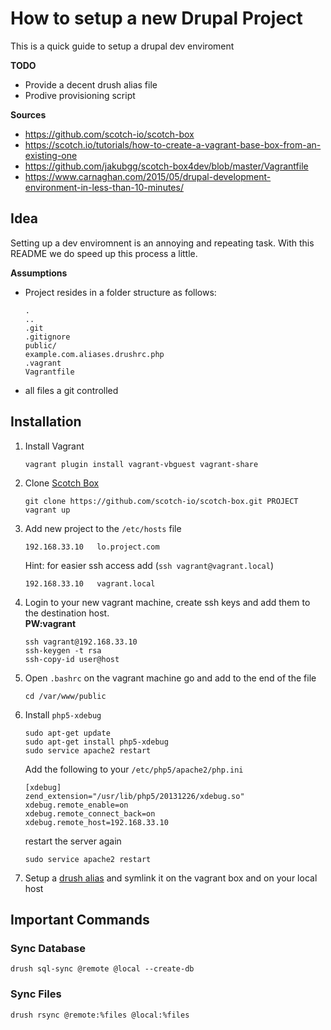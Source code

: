 # How to setup a new Drupal Project

This is a quick guide to setup a drupal dev enviroment

**TODO**
* Provide a decent drush alias file
* Prodive provisioning script

**Sources**
* https://github.com/scotch-io/scotch-box
* https://scotch.io/tutorials/how-to-create-a-vagrant-base-box-from-an-existing-one 
* https://github.com/jakubgg/scotch-box4dev/blob/master/Vagrantfile
* https://www.carnaghan.com/2015/05/drupal-development-environment-in-less-than-10-minutes/ 

## Idea
Setting up a dev enviromnent is an annoying and repeating task. With this README
we do speed up this process a little.

**Assumptions**
* Project resides in a folder structure as follows:
    ```
    .
    ..
    .git
    .gitignore
    public/
    example.com.aliases.drushrc.php
    .vagrant
    Vagrantfile
    ```

* all files a git controlled

## Installation

1. Install Vagrant
    ```
    vagrant plugin install vagrant-vbguest vagrant-share
    ```

2. Clone [Scotch Box](https://github.com/scotch-io/scotch-box)
    ```
    git clone https://github.com/scotch-io/scotch-box.git PROJECT
    vagrant up
    ```

3. Add new project to the ```/etc/hosts``` file
    ```
    192.168.33.10   lo.project.com
    ```
    Hint: for easier ssh access add (```ssh vagrant@vagrant.local```)
    ```
    192.168.33.10   vagrant.local
    ```

4. Login to your new vagrant machine, create ssh keys and add them to the 
   destination host.  
   **PW:vagrant** 
    ```
    ssh vagrant@192.168.33.10
    ssh-keygen -t rsa
    ssh-copy-id user@host
    ```

5. Open ```.bashrc``` on the vagrant machine go and add to the end of the file
    ```
    cd /var/www/public
    ```

6. Install ```php5-xdebug```
    ```
    sudo apt-get update
    sudo apt-get install php5-xdebug
    sudo service apache2 restart
    ```
    Add the following to your ```/etc/php5/apache2/php.ini```
    ```
    [xdebug]
    zend_extension="/usr/lib/php5/20131226/xdebug.so"
    xdebug.remote_enable=on
    xdebug.remote_connect_back=on
    xdebug.remote_host=192.168.33.10
    ```
    restart the server again
    ```
    sudo service apache2 restart
    ```

7. Setup a [drush alias](exmpales/example.com.aliases.drushrc.php) and symlink it on the vagrant box and on your local host

## Important Commands

### Sync Database
```
drush sql-sync @remote @local --create-db
```

### Sync Files
```
drush rsync @remote:%files @local:%files
```
